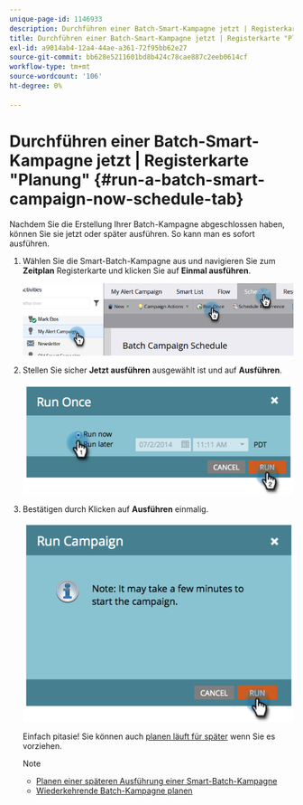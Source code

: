 ```yaml
---
unique-page-id: 1146933
description: Durchführen einer Batch-Smart-Kampagne jetzt | Registerkarte "Zeitplan"- Marketo-Dokumente - Produktdokumentation
title: Durchführen einer Batch-Smart-Kampagne jetzt | Registerkarte "Planung"
exl-id: a9014ab4-12a4-44ae-a361-72f95bb62e27
source-git-commit: bb628e5211601bd8b424c78cae887c2eeb0614cf
workflow-type: tm+mt
source-wordcount: '106'
ht-degree: 0%

---
```


# Durchführen einer Batch-Smart-Kampagne jetzt | Registerkarte &quot;Planung&quot; {#run-a-batch-smart-campaign-now-schedule-tab}

Nachdem Sie die Erstellung Ihrer Batch-Kampagne abgeschlossen haben, können Sie sie jetzt oder später ausführen. So kann man es sofort ausführen.

1. Wählen Sie die Smart-Batch-Kampagne aus und navigieren Sie zum **Zeitplan** Registerkarte und klicken Sie auf **Einmal ausführen**.

   ![](assets/run-a-batch-smart-campaign-now-schedule-tab-1.png)

1. Stellen Sie sicher **Jetzt ausführen** ausgewählt ist und auf **Ausführen**.

   ![](assets/run-a-batch-smart-campaign-now-schedule-tab-2.png)

1. Bestätigen durch Klicken auf **Ausführen** einmalig.

   ![](assets/run-a-batch-smart-campaign-now-schedule-tab-3.png)

   Einfach pitasie! Sie können auch [planen läuft für später](/help/marketo/product-docs/core-marketo-concepts/smart-campaigns/using-smart-campaigns/schedule-a-batch-smart-campaign-to-run-later.md) wenn Sie es vorziehen.

   >[!NOTE]
   >
   >* [Planen einer späteren Ausführung einer Smart-Batch-Kampagne](/help/marketo/product-docs/core-marketo-concepts/smart-campaigns/using-smart-campaigns/schedule-a-batch-smart-campaign-to-run-later.md)
   >* [Wiederkehrende Batch-Kampagne planen](/help/marketo/product-docs/core-marketo-concepts/smart-campaigns/using-smart-campaigns/schedule-a-recurring-batch-campaign.md)

